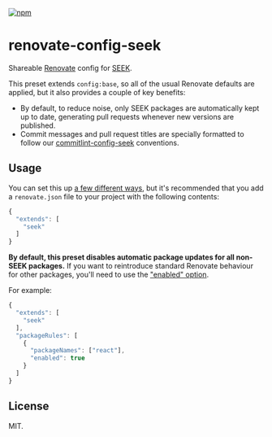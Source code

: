 [![npm](https://img.shields.io/npm/v/renovate-config-seek.svg?style=flat-square)](https://www.npmjs.com/package/renovate-config-seek)

# renovate-config-seek

Shareable [Renovate](https://renovateapp.com) config for [SEEK](https://github.com/seek-oss).

This preset extends `config:base`, so all of the usual Renovate defaults are applied, but it also provides a couple of key benefits:

- By default, to reduce noise, only SEEK packages are automatically kept up to date, generating pull requests whenever new versions are published.
- Commit messages and pull request titles are specially formatted to follow our [commitlint-config-seek](https://github.com/seek-oss/commitlint-config-seek) conventions.

## Usage

You can set this up [a few different ways](https://renovateapp.com/docs/getting-started/configure-renovate#configuration-location), but it's recommended that you add a `renovate.json` file to your project with the following contents:

```js
{
  "extends": [
    "seek"
  ]
}
```

**By default, this preset disables automatic package updates for all non-SEEK packages.** If you want to reintroduce standard Renovate behaviour for other packages, you'll need to use the ["enabled" option](https://renovatebot.com/docs/configuration-options/#enabled).

For example:

```js
{
  "extends": [
    "seek"
  ],
  "packageRules": [
    {
      "packageNames": ["react"],
      "enabled": true
    }
  ]
}
```

## License

MIT.
